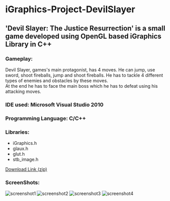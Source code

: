 # iGraphics-Project-DevilSlayer

## 'Devil Slayer: The Justice Resurrection' is a small game developed using OpenGL based iGraphics Library in C++

### Gameplay:
Devil Slayer, games's main protagonist, has 4 moves. He can jump, use sword, shoot fireballs, jump and shoot fireballs. He has to tackle 4 different types of enemies and obstacles by these moves.
<br>
At the end he has to face the main boss which he has to defeat using his attacking moves.

### IDE used: Microsoft Visual Studio 2010
### Programming Language: C/C++
### Libraries:
- iGraphics.h
- glaux.h
- glut.h
- stb_image.h

<a href="https://drive.google.com/file/d/1ABJ_EpwT8DrJrzIlUetpS2w4erTh7Yl5/view?usp=sharing">Download Link (zip)</a>

### ScreenShots:
![screenshot1](https://drive.google.com/uc?export=view&id=1yhVZKINjG-NvRGR-bXvzWqSSqMISg8DQ)
![screenshot2](https://drive.google.com/uc?export=view&id=1uh64YkPa2uJ6embWIV82en0Eq67daEqA)
![screenshot3](https://drive.google.com/uc?export=view&id=1AHnLxs_FSwzqHir1L_64YyDy7YR_VU3k)
![screenshot4](https://drive.google.com/uc?export=view&id=1LDfnT7_ycr5pQ7zh_DP4uWzdyWqjZVMT)
